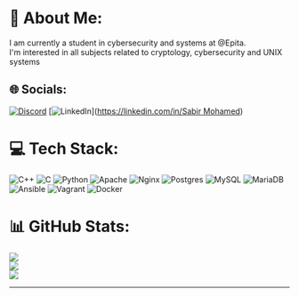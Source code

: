 # 💫 About Me:
I am currently a student in cybersecurity and systems at @Epita.  <br>I'm interested in all subjects related to cryptology, cybersecurity and UNIX systems


## 🌐 Socials:
[![Discord](https://img.shields.io/badge/Discord-%237289DA.svg?logo=discord&logoColor=white)](htttps://discord.gg/Sabir#8429) [![LinkedIn](https://img.shields.io/badge/LinkedIn-%230077B5.svg?logo=linkedin&logoColor=white)]([https://linkedin.com/in/Sabir Mohamed](https://www.linkedin.com/in/sabir-mohamed-02b487183/)) 

# 💻 Tech Stack:
![C++](https://img.shields.io/badge/c++-%2300599C.svg?style=for-the-badge&logo=c%2B%2B&logoColor=white) ![C](https://img.shields.io/badge/c-%2300599C.svg?style=for-the-badge&logo=c&logoColor=white) ![Python](https://img.shields.io/badge/python-3670A0?style=for-the-badge&logo=python&logoColor=ffdd54) ![Apache](https://img.shields.io/badge/apache-%23D42029.svg?style=for-the-badge&logo=apache&logoColor=white) ![Nginx](https://img.shields.io/badge/nginx-%23009639.svg?style=for-the-badge&logo=nginx&logoColor=white) ![Postgres](https://img.shields.io/badge/postgres-%23316192.svg?style=for-the-badge&logo=postgresql&logoColor=white) ![MySQL](https://img.shields.io/badge/mysql-%2300f.svg?style=for-the-badge&logo=mysql&logoColor=white) ![MariaDB](https://img.shields.io/badge/MariaDB-003545?style=for-the-badge&logo=mariadb&logoColor=white) ![Ansible](https://img.shields.io/badge/ansible-%231A1918.svg?style=for-the-badge&logo=ansible&logoColor=white) ![Vagrant](https://img.shields.io/badge/vagrant-%231563FF.svg?style=for-the-badge&logo=vagrant&logoColor=white) ![Docker](https://img.shields.io/badge/docker-%230db7ed.svg?style=for-the-badge&logo=docker&logoColor=white)
# 📊 GitHub Stats:
![](https://github-readme-stats.vercel.app/api?username=icare-sh&theme=dark&hide_border=false&include_all_commits=true&count_private=true)<br/>
![](https://github-readme-streak-stats.herokuapp.com/?user=icare-sh&theme=dark&hide_border=false)<br/>
![](https://github-readme-stats.vercel.app/api/top-langs/?username=icare-sh&theme=dark&hide_border=false&include_all_commits=true&count_private=true&layout=compact)

---
